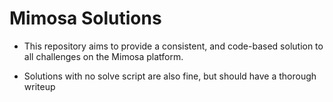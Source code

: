 # Mimosa Solutions

- This repository aims to provide a consistent, and code-based solution to all challenges on the Mimosa platform.

- Solutions with no solve script are also fine, but should have a thorough writeup 